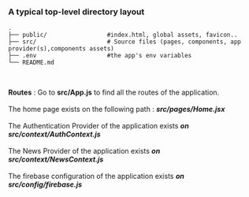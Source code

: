 
### A typical top-level directory layout

    .
    ├── public/                 #index.html, global assets, favicon..
    ├── src/                    # Source files (pages, components, app provider(s),components assets)
    ├── .env                    #the app's env variables
    └── README.md
<br>

<b>Routes</b> : Go to <b>src/App.js</b> to find all the routes of the application. 
<br><br>
The home page exists on the following path : <b><i>src/pages/Home.jsx</i></b>
<br><br>
The Authentication Provider of the application exists <b><i>on src/context/AuthContext.js</i></b>
<br><br>
The News Provider of the application exists <b><i>on src/context/NewsContext.js</i></b>
<br><br>
The firebase configuration of the application exists <b><i>on src/config/firebase.js</i></b>


